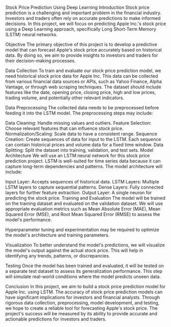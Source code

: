 Stock Price Prediction Using Deep Learning
Introduction
Stock price prediction is a challenging and important problem in the financial industry. Investors and traders often rely on accurate predictions to make informed decisions. In this project, we will focus on predicting Apple Inc.'s stock price using a Deep Learning approach, specifically Long Short-Term Memory (LSTM) neural networks.

Objective
The primary objective of this project is to develop a predictive model that can forecast Apple's stock price accurately based on historical data. By doing so, we aim to provide insights to investors and traders for their decision-making processes.

Data Collection
To train and evaluate our stock price prediction model, we need historical stock price data for Apple Inc. This data can be collected from various financial data sources or APIs, such as Yahoo Finance, Alpha Vantage, or through web scraping techniques. The dataset should include features like the date, opening price, closing price, high and low prices, trading volume, and potentially other relevant indicators.

Data Preprocessing
The collected data needs to be preprocessed before feeding it into the LSTM model. The preprocessing steps may include:

Data Cleaning: Handle missing values and outliers.
Feature Selection: Choose relevant features that can influence stock price.
Normalization/Scaling: Scale data to have a consistent range.
Sequence Creation: Create sequences of data for input to the LSTM. Each sequence can contain historical prices and volume data for a fixed time window.
Data Splitting: Split the dataset into training, validation, and test sets.
Model Architecture
We will use an LSTM neural network for this stock price prediction project. LSTM is well-suited for time series data because it can capture long-term dependencies and patterns. The model architecture will include:

Input Layer: Accepts sequences of historical data.
LSTM Layers: Multiple LSTM layers to capture sequential patterns.
Dense Layers: Fully connected layers for further feature extraction.
Output Layer: A single neuron for predicting the stock price.
Training and Evaluation
The model will be trained on the training dataset and evaluated on the validation dataset. We will use appropriate evaluation metrics such as Mean Absolute Error (MAE), Mean Squared Error (MSE), and Root Mean Squared Error (RMSE) to assess the model's performance.

Hyperparameter tuning and experimentation may be required to optimize the model's architecture and training parameters.

Visualization
To better understand the model's predictions, we will visualize the model's output against the actual stock price. This will help in identifying any trends, patterns, or discrepancies.

Testing
Once the model has been trained and evaluated, it will be tested on a separate test dataset to assess its generalization performance. This step will simulate real-world conditions where the model predicts unseen data.

Conclusion
In this project, we aim to build a stock price prediction model for Apple Inc. using LSTM. The accuracy of stock price prediction models can have significant implications for investors and financial analysts. Through rigorous data collection, preprocessing, model development, and testing, we hope to create a reliable tool for forecasting Apple's stock price. The project's success will be measured by its ability to provide accurate and actionable predictions for investors and traders.





